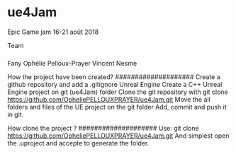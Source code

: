 # ue4Jam
Epic Game jam 16-21 août 2018

Team
#####
Fany
Ophélie Pelloux-Prayer
Vincent Nesme

How the project have been created?
####################
Create a github repository and add a .gitignore Unreal Engine
Create a C++ Unreal Engine project on git (ue4Jam) folder
Clone the git repository with git clone https://github.com/OpheliePELLOUXPRAYER/ue4Jam.git
Move the all folders and files of the UE project on the git folder
Add, commit and push it in git.

How clone the project ?
####################
Use: git clone https://github.com/OpheliePELLOUXPRAYER/ue4Jam.git
And simplest open the .uproject and accepte to generate the folder. 
